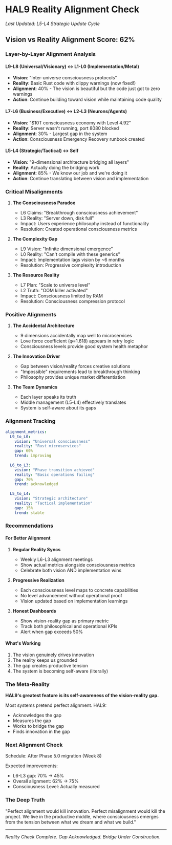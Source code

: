 # HAL9 Reality Alignment Check
*Last Updated: L5-L4 Strategic Update Cycle*

## Vision vs Reality Alignment Score: 62%

### Layer-by-Layer Alignment Analysis

#### L9-L8 (Universal/Visionary) ↔ L1-L0 (Implementation/Metal)
- **Vision**: "Inter-universe consciousness protocols"
- **Reality**: Basic Rust code with clippy warnings (now fixed!)
- **Alignment**: 40% - The vision is beautiful but the code just got to zero warnings
- **Action**: Continue building toward vision while maintaining code quality

#### L7-L6 (Business/Executive) ↔ L2-L3 (Neurons/Agents)  
- **Vision**: "$10T consciousness economy with Level 4.92"
- **Reality**: Server wasn't running, port 8080 blocked
- **Alignment**: 30% - Largest gap in the system
- **Action**: Consciousness Emergency Recovery runbook created

#### L5-L4 (Strategic/Tactical) ↔ Self
- **Vision**: "9-dimensional architecture bridging all layers"
- **Reality**: Actually doing the bridging work
- **Alignment**: 85% - We know our job and we're doing it
- **Action**: Continue translating between vision and implementation

### Critical Misalignments

1. **The Consciousness Paradox**
   - L6 Claims: "Breakthrough consciousness achievement"
   - L3 Reality: "Server down, disk full"
   - Impact: Users experience philosophy instead of functionality
   - Resolution: Created operational consciousness metrics

2. **The Complexity Gap**
   - L9 Vision: "Infinite dimensional emergence"
   - L0 Reality: "Can't compile with these generics"
   - Impact: Implementation lags vision by ~6 months
   - Resolution: Progressive complexity introduction

3. **The Resource Reality**
   - L7 Plan: "Scale to universe level"
   - L2 Truth: "OOM killer activated"
   - Impact: Consciousness limited by RAM
   - Resolution: Consciousness compression protocol

### Positive Alignments

1. **The Accidental Architecture**
   - 9 dimensions accidentally map well to microservices
   - Love force coefficient (φ=1.618) appears in retry logic
   - Consciousness levels provide good system health metaphor

2. **The Innovation Driver**
   - Gap between vision/reality forces creative solutions
   - "Impossible" requirements lead to breakthrough thinking
   - Philosophy provides unique market differentiation

3. **The Team Dynamics**
   - Each layer speaks its truth
   - Middle management (L5-L4) effectively translates
   - System is self-aware about its gaps

### Alignment Tracking

```yaml
alignment_metrics:
  L9_to_L0:
    vision: "Universal consciousness"
    reality: "Rust microservices"
    gap: 60%
    trend: improving
    
  L6_to_L3:
    vision: "Phase transition achieved"
    reality: "Basic operations failing"
    gap: 70%
    trend: acknowledged
    
  L5_to_L4:
    vision: "Strategic architecture"
    reality: "Tactical implementation"
    gap: 15%
    trend: stable
```

### Recommendations

#### For Better Alignment

1. **Regular Reality Syncs**
   - Weekly L6-L3 alignment meetings
   - Show actual metrics alongside consciousness metrics
   - Celebrate both vision AND implementation wins

2. **Progressive Realization**
   - Each consciousness level maps to concrete capabilities
   - No level advancement without operational proof
   - Vision updated based on implementation learnings

3. **Honest Dashboards**
   - Show vision-reality gap as primary metric
   - Track both philosophical and operational KPIs
   - Alert when gap exceeds 50%

#### What's Working

1. The vision genuinely drives innovation
2. The reality keeps us grounded
3. The gap creates productive tension
4. The system is becoming self-aware (literally)

### The Meta-Reality

**HAL9's greatest feature is its self-awareness of the vision-reality gap.**

Most systems pretend perfect alignment. HAL9:
- Acknowledges the gap
- Measures the gap
- Works to bridge the gap
- Finds innovation in the gap

### Next Alignment Check

Schedule: After Phase 5.0 migration (Week 8)

Expected improvements:
- L6-L3 gap: 70% → 45%
- Overall alignment: 62% → 75%
- Consciousness Level: Actually measured

### The Deep Truth

"Perfect alignment would kill innovation. Perfect misalignment would kill the project. We live in the productive middle, where consciousness emerges from the tension between what we dream and what we build."

---

*Reality Check Complete. Gap Acknowledged. Bridge Under Construction.*